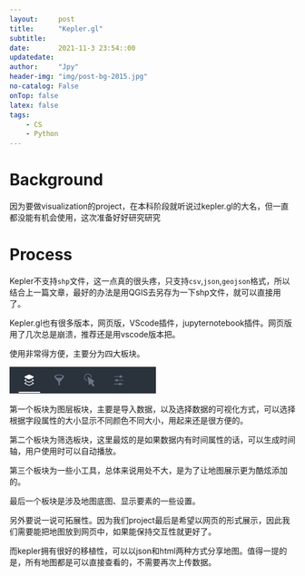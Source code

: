 ```yaml
---
layout:     post
title:      "Kepler.gl"
subtitle:   
date:       2021-11-3 23:54::00
updatedate:
author:     "Jpy"
header-img: "img/post-bg-2015.jpg"
no-catalog: False
onTop: false
latex: false
tags:
    - CS
    - Python
---
```


# Background

因为要做visualization的project，在本科阶段就听说过kepler.gl的大名，但一直都没能有机会使用，这次准备好好研究研究

# Process

Kepler不支持`shp`文件，这一点真的很头疼，只支持`csv`,`json`,`geojson`格式，所以结合上一篇文章，最好的办法是用QGIS去另存为一下shp文件，就可以直接用了。

Kepler.gl也有很多版本，网页版，VScode插件，jupyternotebook插件。网页版用了几次总是崩溃，推荐还是用vscode版本把。

使用非常得方便，主要分为四大板块。

![image-20211103235718888](https://raw.githubusercontent.com/Jia-py/blog_picture/master/img/image-20211103235718888.png)

第一个板块为图层板块，主要是导入数据，以及选择数据的可视化方式，可以选择根据字段属性的大小显示不同颜色不同大小，用起来还是很方便的。

第二个板块为筛选板块，这里最炫的是如果数据内有时间属性的话，可以生成时间轴，用户使用时可以自动播放。

第三个板块为一些小工具，总体来说用处不大，是为了让地图展示更为酷炫添加的。

最后一个板块是涉及地图底图、显示要素的一些设置。

另外要说一说可拓展性。因为我们project最后是希望以网页的形式展示，因此我们需要能把地图放到网页中，如果能保持交互性就更好了。

而kepler拥有很好的移植性，可以以json和html两种方式分享地图。值得一提的是，所有地图都是可以直接查看的，不需要再次上传数据。